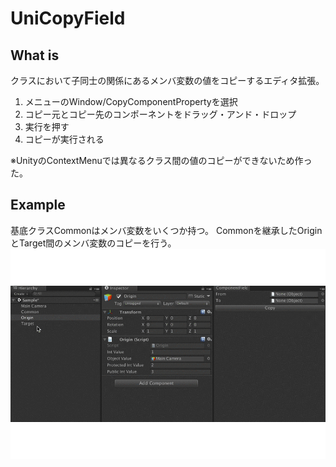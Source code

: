 # UniCopyField

## What is
クラスにおいて子同士の関係にあるメンバ変数の値をコピーするエディタ拡張。
1. メニューのWindow/CopyComponentPropertyを選択
2. コピー元とコピー先のコンポーネントをドラッグ・アンド・ドロップ
3. 実行を押す
4. コピーが実行される

※UnityのContextMenuでは異なるクラス間の値のコピーができないため作った。

## Example
基底クラスCommonはメンバ変数をいくつか持つ。
Commonを継承したOriginとTarget間のメンバ変数のコピーを行う。
![result](https://github.com/tetsujp84/UniCopyField/blob/add-gif/copygif.gif)

